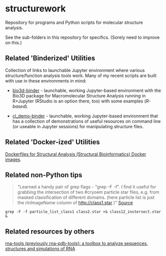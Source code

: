 structurework
=============

Repository for programs and Python scripts for molecular structure analysis.

See the sub-folders in this repository for specifics. (Sorely need to improve on this.)


Related 'Binderized' Utilities
----------------------------

Collection of links to launchable Jupyter environment where various structure/function analysis tools work. Many of my recent scripts are built with use in these environments in mind:

- [bio3d-binder](https://github.com/fomightez/bio3d-binder) - launchable, working Jupyter-based environment with the Bio3D package for Macromolecular Structure Analysis running in R+Jupyter (RStudio is an option there, too) with some examples (*R-based*).

- [cl_demo-binder](https://github.com/fomightez/cl_demo-binder) - launchable, working Jupyter-based environment that has a collection of demonstrations of useful resources on command line (or useable in Jupyter sessions) for manipulating structure files.


Related 'Docker-ized' Utilities
-------

[Dockerfiles for Structural Analysis (Structural Bioinformatics) Docker images](https://github.com/fomightez/Dockerfiles#dockerfiles-for-structural-analysis-structural-bioinformatics-docker-images).

Related non-Python tips
-----------------------

>"Learned a handy pair of grep flags - "grep -F -f". I find it useful for grabbing the intersection of two #cryoem particle star files, e.g. from masked classification of different domains. (here particle list is just the rlnImageName column of http://class1.star )" [Source](https://twitter.com/OliBClarke/status/1100400145286524928)

    grep -F -f particle_list_class1 class2.star >& class12_instersect.star &


Related resources by others
---------------------------

[rna-tools (previously rna-pdb-tools): a toolbox to analyze sequences, structures and simulations of RNA](https://github.com/mmagnus/rna-tools/blob/master/index-of-tools.md)
